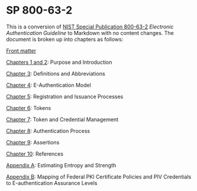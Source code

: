 # SP 800-63-2

This is a conversion of [NIST Special Publication 800-63-2](http://csrc.nist.gov/publications/drafts/800-63-2/sp800_63_2_draft.pdf) *Electronic Authentication Guideline* to Markdown with no content changes. The document is broken up into chapters as follows:

[Front matter](front.md)

[Chapters 1 and 2](chap_1_2_introduction.md): Purpose and Introduction

[Chapter 3](chap3_definitions.md): Definitions and Abbreviations

[Chapter 4](chap4_model.md): E-Authentication Model

[Chapter 5](chap5_registration.md): Registration and Issuance Processes

[Chapter 6](chap6_tokens.md): Tokens

[Chapter 7](chap7_management.md): Token and Credential Management

[Chapter 8](chap8_process.md): Authentication Process

[Chapter 9](chap9_assertions.md): Assertions

[Chapter 10](chap10_references.md): References

[Appendix A](appA_entropy.md): Estimating Entropy and Strength

[Appendix B](appB_pkipiv.md): Mapping of Federal PKI Certificate Policies and PIV Credentials to E-authentication Assurance Levels